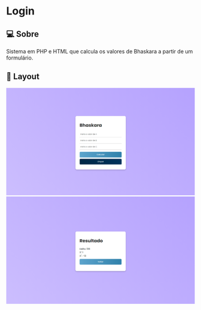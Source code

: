 # Login

## 💻  Sobre
Sistema em PHP e HTML que calcula os valores de Bhaskara a partir de um formulário.

## 🎨  Layout
<img src="assets/calcular.png" alt="Calcular"/> <img src="assets/resultado.png" alt="Resultado"/>